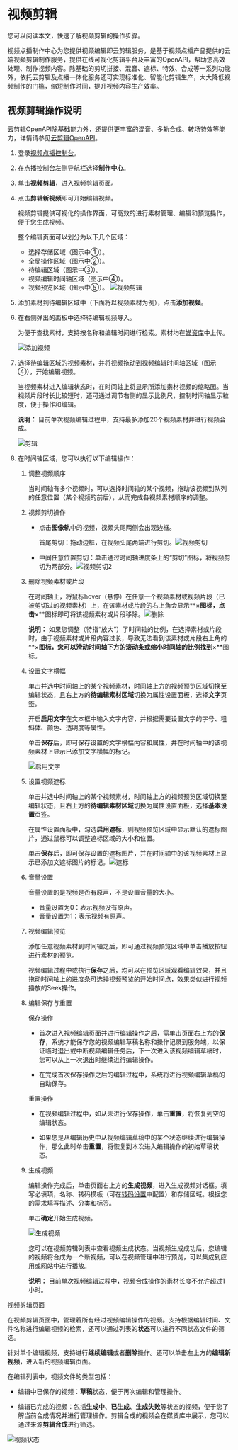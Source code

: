 # 视频剪辑

您可以阅读本文，快速了解视频剪辑的操作步骤。

视频点播制作中心为您提供视频编辑即云剪辑服务，是基于视频点播产品提供的云端视频剪辑制作服务，提供在线可视化剪辑平台及丰富的OpenAPI，帮助您高效处理、制作视频内容。除基础的剪切拼接、混音、遮标、特效、合成等一系列功能外，依托云剪辑及点播一体化服务还可实现标准化、智能化剪辑生产，大大降低视频制作的门槛，缩短制作时间，提升视频内容生产效率。

## 视频剪辑操作说明

云剪辑OpenAPI除基础能力外，还提供更丰富的混音、多轨合成、转场特效等能力，详情请参见[云剪辑OpenAPI](/intl.zh-CN/服务端API/视频剪辑(云剪辑)/视频合成.md)。

1.  登录[视频点播控制台](https://vod.console.aliyun.com/)。

2.  在点播控制台左侧导航栏选择**制作中心**。

3.  单击**视频剪辑**，进入视频剪辑页面。

4.  点击**剪辑新视频**即可开始编辑视频。

    视频剪辑提供可视化的操作界面，可高效的进行素材管理、编辑和预览操作，便于您生成视频。

    整个编辑页面可以划分为以下几个区域：

    -   选择存储区域（图示中①）。
    -   全局操作区域（图示中②）。
    -   待编辑区域（图示中③）。
    -   视频编辑时间轴区域（图示中④）。
    -   视频预览区域（图示中⑤）。
    ![视频剪辑](https://static-aliyun-doc.oss-accelerate.aliyuncs.com/assets/img/zh-CN/5491054061/p172442.png)

5.  添加素材到待编辑区域中（下面将以视频素材为例），点击**添加视频**。

6.  在右侧弹出的面板中选择待编辑视频导入。

    为便于查找素材，支持按名称和编辑时间进行检索。素材均在[媒资库](/intl.zh-CN/控制台指南/媒资库/媒资上传.md)中上传。

    ![添加视频](https://static-aliyun-doc.oss-accelerate.aliyuncs.com/assets/img/zh-CN/5491054061/p172443.png)

7.  选择待编辑区域的视频素材，并将视频拖动到视频编辑时间轴区域（图示④），开始编辑视频。

    当视频素材进入编辑状态时，在时间轴上将显示所添加素材视频的缩略图。当视频片段时长比较短时，还可通过调节右侧的显示比例尺，控制时间轴显示粒度，便于操作和编辑。

    **说明：** 目前单次视频编辑过程中，支持最多添加20个视频素材并进行视频合成。

    ![剪辑](https://static-aliyun-doc.oss-accelerate.aliyuncs.com/assets/img/zh-CN/5491054061/p172444.png)

8.  在时间轴区域，您可以执行以下编辑操作：

    1.  调整视频顺序

        当时间轴有多个视频时，可以选择时间轴的某个视频，拖动该视频到队列的任意位置（某个视频的前后），从而完成各视频素材顺序的调整。

    2.  视频剪切操作

        -   点击**图像轨**中的视频，视频头尾两侧会出现边框。

            首尾剪切：拖动边框，在视频头尾两端进行剪切。![视频剪切](https://static-aliyun-doc.oss-accelerate.aliyuncs.com/assets/img/zh-CN/5491054061/p172445.png)

        -   中间任意位置剪切：单击通过时间轴进度条上的“剪切”图标，将视频剪切为两部分。![视频剪切2](https://static-aliyun-doc.oss-accelerate.aliyuncs.com/assets/img/zh-CN/5491054061/p172446.png)

    3.  删除视频素材或片段

        在时间轴上，将鼠标hover（悬停）在任意一个视频素材或视频片段（已被剪切过的视频素材）上，在该素材或片段的右上角会显示**×**图标，点击**×**图标即可将该视频素材或片段移除。![删除](https://static-aliyun-doc.oss-accelerate.aliyuncs.com/assets/img/zh-CN/5491054061/p172447.png)

        **说明：** 如果您调整（特指“放大”）了时间轴的比例，在选择素材或片段时，由于视频素材或片段内容过长，导致无法看到该素材或片段右上角的**×**图标，您可以滑动时间轴下方的滚动条或缩小时间轴的比例找到**×**图标。

    4.  设置文字横幅

        单击并选中时间轴上的某个视频素材，时间轴上方的视频预览区域切换至编辑状态，且右上方的**待编辑素材区域**切换为属性设置面板，选择**文字**页签。

        开启**启用文字**在文本框中输入文字内容，并根据需要设置文字的字号、粗斜体、颜色、透明度等属性。

        单击**保存**后，即可保存设置的文字横幅内容和属性，并在时间轴中的该视频素材上显示已添加文字横幅的标记。

        ![启用文字](https://static-aliyun-doc.oss-accelerate.aliyuncs.com/assets/img/zh-CN/5491054061/p172448.png)

    5.  设置视频遮标

        单击并选中时间轴上的某个视频素材，时间轴上方的视频预览区域切换至编辑状态，且右上方的**待编辑素材区域**切换为属性设置面板，选择**基本设置**页签。

        在属性设置面板中，勾选**启用遮标**，则视频预览区域中显示默认的遮标图片，通过鼠标可以调整遮标区域的大小和位置。

        单击**保存**后，即可保存设置的遮标图片，并在时间轴中的该视频素材上显示已添加文遮标图片的标记。![遮标](https://static-aliyun-doc.oss-accelerate.aliyuncs.com/assets/img/zh-CN/5491054061/p172449.png)

    6.  音量设置

        音量设置的是视频是否有原声，不是设置音量的大小。

        -   音量设置为0：表示视频没有原声。
        -   音量设置为1：表示视频有原声。
    7.  视频编辑预览

        添加任意视频素材到时间轴之后，即可通过视频预览区域中单击播放按钮进行素材的预览。

        视频编辑过程中或执行**保存**之后，均可以在预览区域观看编辑效果，并且拖动时间轴上的进度条可选择视频预览的开始时间点，效果类似进行视频播放的Seek操作。

    8.  编辑保存与重置

        保存操作

        -   首次进入视频编辑页面并进行编辑操作之后，需单击页面右上方的**保存**，系统才能保存您的视频编辑草稿名称和操作记录到服务端，以保证临时退出或中断视频编辑任务后，下一次进入该视频编辑草稿时，您可以从上一次退出时继续进行编辑操作。

        -   在完成首次保存操作之后的编辑过程中，系统将进行视频编辑草稿的自动保存。

        重置操作

        -   在视频编辑过程中，如从未进行保存操作，单击**重置**，将恢复到空的编辑状态。

        -   如果您是从编辑历史中从视频编辑草稿中的某个状态继续进行编辑操作，那么此时单击**重置**，将恢复到本次进入编辑操作的初始草稿状态。

    9.  生成视频

        编辑操作完成后，单击页面右上方的**生成视频**，进入生成视频对话框。填写必填项，名称、转码模板（可在[转码设置](/intl.zh-CN/控制台指南/配置管理/转码设置.md)中配置）和存储区域。根据您的需求填写描述、分类和标签。

        单击**确定**开始生成视频。

        ![生成视频](https://static-aliyun-doc.oss-accelerate.aliyuncs.com/assets/img/zh-CN/5491054061/p178480.png)

        您可以在视频剪辑列表中查看视频生成状态。当视频生成成功后，您编辑的视频将合成为一个新视频，可以在视频管理中进行预览，可以集成到应用或网站中进行播放。

        **说明：** 目前单次视频编辑过程中，视频合成操作的素材长度不允许超过1小时。


视频剪辑页面

在视频剪辑页面中，管理着所有经过视频编辑操作的视频。支持根据编辑时间、文件名称进行编辑视频的检索，还可以通过列表的**状态**可以进行不同状态文件的筛选。

针对单个编辑视频，支持进行**继续编辑**或者**删除**操作。还可以单击左上方的**编辑新视频**，进入新的视频编辑页面。

在编辑列表中，视频文件的类型包括：

-   编辑中已保存的视频：**草稿**状态，便于再次编辑和管理操作。

-   编辑已完成的视频：包括**生成中**、**已生成**、**生成失败**等状态的视频，便于您了解当前合成情况并进行管理操作。剪辑合成的视频会在媒资库中展示，您可以通过来源**剪辑合成**进行筛选。


![视频状态](https://static-aliyun-doc.oss-accelerate.aliyuncs.com/assets/img/zh-CN/5491054061/p172450.png)

